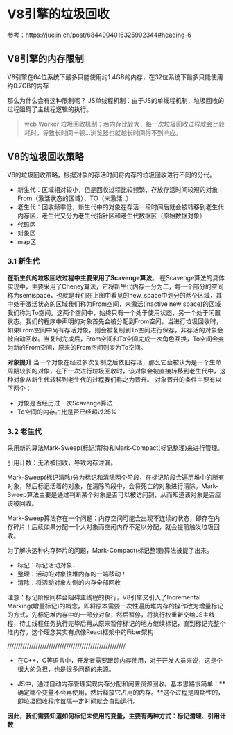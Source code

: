 # V8引擎的垃圾回收
参考：https://juejin.cn/post/6844904016325902344#heading-6


## V8引擎的内存限制
V8引擎在64位系统下最多只能使用约1.4GB的内存，在32位系统下最多只能使用约0.7GB的内存

那么为什么会有这种限制呢？
JS单线程机制：由于JS的单线程机制，垃圾回收的过程阻碍了主线程逻辑的执行。
> web Worker 
垃圾回收机制：若内存比较大，每一次垃圾回收过程就会比较耗时，导致长时间卡顿...浏览器也就越长时间得不到响应。


## V8的垃圾回收策略

V8的垃圾回收策略，根据对象的存活时间将内存的垃圾回收进行不同的分代。
* 新生代：区域相对较小，但是回收过程比较频繁，存放存活时间较短的对象！From（激活状态的区域）、TO（未激活..） 
* 老生代：回收频率低，新生代中的对象在存活一段时间后就会被转移到老生代内存区，老生代又分为老生代指针区和老生代数据区（原始数据对象）
* 代码区
* 对象区
* map区

### 3.1 新生代
**在新生代的垃圾回收过程中主要采用了Scavenge算法**。
在Scavenge算法的具体实现中，主要采用了Cheney算法，它将新生代内存一分为二，每一个部分的空间称为semispace，也就是我们在上图中看见的new_space中划分的两个区域，其中处于激活状态的区域我们称为From空间，未激活(inactive new space)的区域我们称为To空间。这两个空间中，始终只有一个处于使用状态，另一个处于闲置状态。我们的程序中声明的对象首先会被分配到From空间，当进行垃圾回收时，如果From空间中尚有存活对象，则会被复制到To空间进行保存，非存活的对象会被自动回收。当复制完成后，From空间和To空间完成一次角色互换，To空间会变为新的From空间，原来的From空间则变为To空间。

**对象提升**
当一个对象在经过多次复制之后依旧存活，那么它会被认为是一个生命周期较长的对象，在下一次进行垃圾回收时，该对象会被直接转移到老生代中，这种对象从新生代转移到老生代的过程我们称之为晋升。
对象晋升的条件主要有以下两个：

* 对象是否经历过一次Scavenge算法
* To空间的内存占比是否已经超过25%

### 3.2 老生代
采用新的算法Mark-Sweep(标记清除)和Mark-Compact(标记整理)来进行管理。

引用计数：无法被回收，导致内存泄漏。

Mark-Sweep(标记清除)分为标记和清除两个阶段，在标记阶段会遍历堆中的所有对象，然后标记活着的对象，在清除阶段中，会将死亡的对象进行清除。Mark-Sweep算法主要是通过判断某个对象是否可以被访问到，从而知道该对象是否应该被回收。


Mark-Sweep算法存在一个问题：内存空间可能会出现不连续的状态，即存在内存碎片！后续如果分配一个大对象而空闲内存不足以分配，就会提前触发垃圾回收。


为了解决这种内存碎片的问题，Mark-Compact(标记整理)算法被提了出来。
* 标记：标记活动对象..
* 整理：活动的对象往堆内存的一端移动！
* 清除：将活动对象左侧的内存全部回收

注意：标记阶段同样会阻碍主线程的执行，V8引擎又引入了Incremental Marking(增量标记)的概念，即将原本需要一次性遍历堆内存的操作改为增量标记的方式，先标记堆内存中的一部分对象，然后暂停，将执行权重新交给JS主线程，待主线程任务执行完毕后再从原来暂停标记的地方继续标记，直到标记完整个堆内存。这个理念其实有点像React框架中的Fiber架构







//////////////////////////////////////////////////////
* 在C++，C等语言中，开发者需要跟踪内存使用，对于开发人员来说，这是个很大的负担，也是很多问题的来源。

* JS中，通过自动内存管理实现内存分配和闲置资源回收。基本思路很简单：**确定哪个变量不会再使用，然后释放它占用的内存。**这个过程是周期性的，即垃圾回收程序每隔一定时间就会自动运行。

**因此，我们需要知道如何标记未使用的变量，主要有两种方式：标记清理、引用计数**
